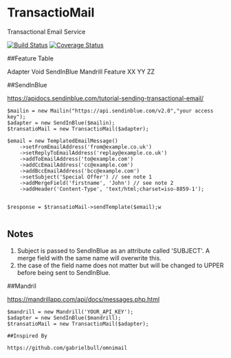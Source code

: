 # TransactioMail
Transactional Email Service

[![Build Status](https://travis-ci.org/guyradford/transactiomail.svg?branch=master)](https://travis-ci.org/guyradford/transactiomail) [![Coverage Status](https://coveralls.io/repos/github/guyradford/transactiomail/badge.svg?branch=master)](https://coveralls.io/github/guyradford/transactiomail?branch=master)

##Feature Table

Adapter Void    SendInBlue  Mandrill
Feature
XX
YY
ZZ


##SendInBlue

https://apidocs.sendinblue.com/tutorial-sending-transactional-email/

```
$mailin = new Mailin("https://api.sendinblue.com/v2.0","your access key");
$adapter = new SendInBlue($mailin);
$transatioMail = new TransactioMail($adapter);
 
$email = new TemplatedEmailMessage()
    ->setFromEmailAddress('from@example.co.uk')
    ->setReplyToEmailAddress('replay@example.co.uk')
    ->addToEmailAddress('to@example.com')
    ->addCcEmailAddress('cc@example.com')
    ->addBccEmailAddress('bcc@example.com')
    ->setSubject('Special Offer') // see note 1
    ->addMergeField('firstname', 'John') // see note 2
    ->addHeader('Content-Type', 'text/html;charset=iso-8859-1');
    
    
$response = $transatioMail->sendTemplate($email);w
 
```


Notes
---

1) Subject is passed to SendInBlue as an attribute called 'SUBJECT'. A merge field with the same name will overwrite this.
2) the case of the field name does not matter but will be changed to UPPER before being sent to SendInBlue.


##Mandril

https://mandrillapp.com/api/docs/messages.php.html

```
$mandrill = new Mandrill('YOUR_API_KEY');
$adapter = new SendInBlue($mandrill);
$transatioMail = new TransactioMail($adapter);

##Inspired By

https://github.com/gabrielbull/omnimail
